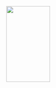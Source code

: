 <p>
  <img 
       width="48%" 
       min-width="420px" 
       height="200px" 
       align="left" 
       src="& show_icons = true & theme = radical "
  <img 
       width="48%" 
       min-width="420px" 
       height="200px" 
       align="left" 
       src="(Username = AllanDonato7 & show_icons = true & theme = radical )"   

